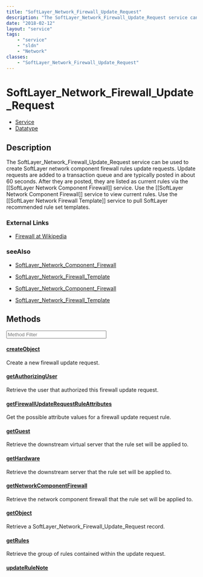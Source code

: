 ```yaml
---
title: "SoftLayer_Network_Firewall_Update_Request"
description: "The SoftLayer_Network_Firewall_Update_Request service can be used to create SoftLayer network component firewall rules u... "
date: "2018-02-12"
layout: "service"
tags:
    - "service"
    - "sldn"
    - "Network"
classes:
    - "SoftLayer_Network_Firewall_Update_Request"
---
```

# SoftLayer_Network_Firewall_Update_Request
<div id='service-datatype'>
    <ul id='sldn-reference-tabs'>
    <li id='service'> <a href='/reference/services/SoftLayer_Network_Firewall_Update_Request' >Service</a></li>    <li id='datatype'> <a href='/reference/datatypes/SoftLayer_Network_Firewall_Update_Request' >Datatype</a></li>
    </ul>
</div>

## Description
The SoftLayer_Network_Firewall_Update_Request service can be used to create SoftLayer network component firewall rules update requests.  Update requests are added to a transaction queue and are typically posted in about 60 seconds.  After they are posted, they are listed as current rules via the [[SoftLayer Network Component Firewall]] service. Use the [[SoftLayer Network Component Firewall]] service to view current rules. Use the [[SoftLayer Network Firewall Template]] service to pull SoftLayer recommended rule set templates. 

### External Links


* [Firewall at Wikipedia](http://en.wikipedia.org/wiki/Firewall_(networking))




### seeAlso

* [SoftLayer_Network_Component_Firewall](/reference/services/SoftLayer_Network_Component_Firewall )


* [SoftLayer_Network_Firewall_Template](/reference/services/SoftLayer_Network_Firewall_Template )


* [SoftLayer_Network_Component_Firewall](/reference/services/SoftLayer_Network_Component_Firewall )


* [SoftLayer_Network_Firewall_Template](/reference/services/SoftLayer_Network_Firewall_Template )


        
<div id="properties" class="content service-content">

## Methods

<div class="view-filters">
    <div class="clearfix">
        <div class="search-input-box">
            <input placeholder="Method Filter" onkeyup="titleSearch(inputId='edit-combine', divId='method-div', elementClass='method-row')" 
                type="text" id="edit-combine" value="" size="30" maxlength="128" class="form-text">
        </div>
    </div>
</div>

<div id="method-div">

<div class="method-row">

#### [createObject](/reference/services/SoftLayer_Network_Firewall_Update_Request/createObject)
Create a new firewall update request.
</div>

<div class="method-row">

#### [getAuthorizingUser](/reference/services/SoftLayer_Network_Firewall_Update_Request/getAuthorizingUser)
Retrieve the user that authorized this firewall update request.
</div>

<div class="method-row">

#### [getFirewallUpdateRequestRuleAttributes](/reference/services/SoftLayer_Network_Firewall_Update_Request/getFirewallUpdateRequestRuleAttributes)
Get the possible attribute values for a firewall update request rule.
</div>

<div class="method-row">

#### [getGuest](/reference/services/SoftLayer_Network_Firewall_Update_Request/getGuest)
Retrieve the downstream virtual server that the rule set will be applied to.
</div>

<div class="method-row">

#### [getHardware](/reference/services/SoftLayer_Network_Firewall_Update_Request/getHardware)
Retrieve the downstream server that the rule set will be applied to.
</div>

<div class="method-row">

#### [getNetworkComponentFirewall](/reference/services/SoftLayer_Network_Firewall_Update_Request/getNetworkComponentFirewall)
Retrieve the network component firewall that the rule set will be applied to.
</div>

<div class="method-row">

#### [getObject](/reference/services/SoftLayer_Network_Firewall_Update_Request/getObject)
Retrieve a SoftLayer_Network_Firewall_Update_Request record.
</div>

<div class="method-row">

#### [getRules](/reference/services/SoftLayer_Network_Firewall_Update_Request/getRules)
Retrieve the group of rules contained within the update request.
</div>

<div class="method-row">

#### [updateRuleNote](/reference/services/SoftLayer_Network_Firewall_Update_Request/updateRuleNote)

</div>
</div>

</div>

